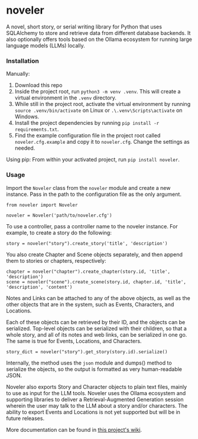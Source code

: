 # noveler
A novel, short story, or serial writing library for Python that uses SQLAlchemy 
to store and retrieve data from different database backends. It also optionally 
offers tools based on the Ollama ecosystem for running large language models 
(LLMs) locally. 

### Installation
Manually:
1. Download this repo
2. Inside the project root, run `python3 -m venv .venv`. This will create a 
virtual environment in the `.venv` directory.
3. While still in the project root, activate the virtual environment by running 
`source .venv/bin/activate` on Linux or `.\.venv\Scripts\activate` on Windows.
4. Install the project dependencies by running 
`pip install -r requirements.txt`.
5. Find the example configuration file in the project root called 
`noveler.cfg.example` and copy it to `noveler.cfg`. Change the settings as
needed.

Using pip:
From within your activated project, run `pip install noveler`.

### Usage
Import the `Noveler` class from the `noveler` module and create a new 
instance. Pass in the path to the configuration file as the only argument.

    from noveler import Noveler

    noveler = Noveler('path/to/noveler.cfg')

To use a controller, pass a controller name to the noveler instance. For 
example, to create a story do the following:

    story = noveler("story").create_story('title', 'description')

You also create Chapter and Scene objects separately, and then append them to
stories or chapters, respectively:

    chapter = noveler("chapter").create_chapter(story.id, 'title', 'description')
    scene = noveler("scene").create_scene(story.id, chapter.id, 'title', 'description', 'content')

Notes and Links can be attached to any of the above objects, as well as the 
other objects that are in the system, such as Events, Characters, and Locations.

Each of these objects can be retrieved by their ID, and the objects can be 
serialized. Top-level objects can be serialized with their children, so that a 
whole story, and all of its notes and web links, can be serialized in one go. 
The same is true for Events, Locations, and Characters.

    story_dict = noveler("story").get_story(story.id).serialize()

Internally, the method uses the `json` module and dumps() method to 
serialize the objects, so the output is formatted as very human-readable JSON.

Noveler also exports Story and Character objects to plain text files, mainly to 
use as input for the LLM tools. Noveler uses the Ollama ecosystem and supporting
libraries to deliver a Retrieval-Augmented Generation session wherein the user 
may talk to the LLM about a story and/or characters. The ability to export Events and
Locations is not yet supported but will be in future releases.

More documentation can be found in [this project's wiki](https://github.com/applebiter/noveler/wiki/Introduction-to-Noveler).